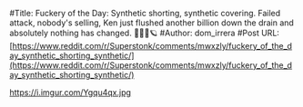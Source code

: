 #Title: Fuckery of the Day: Synthetic shorting, synthetic covering. Failed attack, nobody's selling, Ken just flushed another billion down the drain and absolutely nothing has changed. 💎🙌🚀🪐
#Author: dom_irrera
#Post URL: [https://www.reddit.com/r/Superstonk/comments/mwxzly/fuckery_of_the_day_synthetic_shorting_synthetic/](https://www.reddit.com/r/Superstonk/comments/mwxzly/fuckery_of_the_day_synthetic_shorting_synthetic/)


https://i.imgur.com/Ygqu4qx.jpg